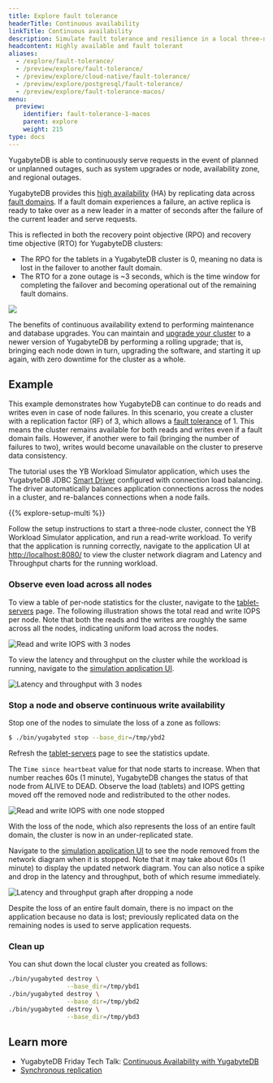 ```yaml
---
title: Explore fault tolerance
headerTitle: Continuous availability
linkTitle: Continuous availability
description: Simulate fault tolerance and resilience in a local three-node YugabyteDB database cluster.
headcontent: Highly available and fault tolerant
aliases:
  - /explore/fault-tolerance/
  - /preview/explore/fault-tolerance/
  - /preview/explore/cloud-native/fault-tolerance/
  - /preview/explore/postgresql/fault-tolerance/
  - /preview/explore/fault-tolerance-macos/
menu:
  preview:
    identifier: fault-tolerance-1-macos
    parent: explore
    weight: 215
type: docs
---
```


YugabyteDB is able to continuously serve requests in the event of planned or unplanned outages, such as system upgrades or node, availability zone, and regional outages.

YugabyteDB provides this [high availability](../../../architecture/core-functions/high-availability/) (HA) by replicating data across [fault domains](../../../architecture/docdb-replication/replication/#fault-domains). If a fault domain experiences a failure, an active replica is ready to take over as a new leader in a matter of seconds after the failure of the current leader and serve requests.

This is reflected in both the recovery point objective (RPO) and recovery time objective (RTO) for YugabyteDB clusters:

- The RPO for the tablets in a YugabyteDB cluster is 0, meaning no data is lost in the failover to another fault domain.
- The RTO for a zone outage is ~3 seconds, which is the time window for completing the failover and becoming operational out of the remaining fault domains.

<img src="/images/architecture/replication/rpo-vs-rto-zone-outage.png"/>

The benefits of continuous availability extend to performing maintenance and database upgrades. You can maintain and [upgrade your cluster](../../../manage/upgrade-deployment/) to a newer version of YugabyteDB by performing a rolling upgrade; that is, bringing each node down in turn, upgrading the software, and starting it up again, with zero downtime for the cluster as a whole.

## Example

This example demonstrates how YugabyteDB can continue to do reads and writes even in case of node failures. In this scenario, you create a cluster with a replication factor (RF) of 3, which allows a [fault tolerance](../../../architecture/docdb-replication/replication/#fault-tolerance) of 1. This means the cluster remains available for both reads and writes even if a fault domain fails. However, if another were to fail (bringing the number of failures to two), writes would become unavailable on the cluster to preserve data consistency.

The tutorial uses the YB Workload Simulator application, which uses the YugabyteDB JDBC [Smart Driver](../../../drivers-orms/smart-drivers/) configured with connection load balancing. The driver automatically balances application connections across the nodes in a cluster, and re-balances connections when a node fails.

{{% explore-setup-multi %}}

Follow the setup instructions to start a three-node cluster, connect the YB Workload Simulator application, and run a read-write workload. To verify that the application is running correctly, navigate to the application UI at <http://localhost:8080/> to view the cluster network diagram and Latency and Throughput charts for the running workload.

### Observe even load across all nodes

To view a table of per-node statistics for the cluster, navigate to the [tablet-servers](http://127.0.0.1:7000/tablet-servers) page. The following illustration shows the total read and write IOPS per node. Note that both the reads and the writes are roughly the same across all the nodes, indicating uniform load across the nodes.

![Read and write IOPS with 3 nodes](/images/ce/fault-tolerance-evenly-distributed.png)

To view the latency and throughput on the cluster while the workload is running, navigate to the [simulation application UI](http://127.0.0.1:8000/).

![Latency and throughput with 3 nodes](/images/ce/fault-tolerance-latency-throughput.png)

### Stop a node and observe continuous write availability

Stop one of the nodes to simulate the loss of a zone as follows:

```sh
$ ./bin/yugabyted stop --base_dir=/tmp/ybd2
```

Refresh the [tablet-servers](http://127.0.0.1:7000/tablet-servers) page to see the statistics update.

The `Time since heartbeat` value for that node starts to increase. When that number reaches 60s (1 minute), YugabyteDB changes the status of that node from ALIVE to DEAD. Observe the load (tablets) and IOPS getting moved off the removed node and redistributed to the other nodes.

![Read and write IOPS with one node stopped](/images/ce/fault-tolerance-dead-node.png)

With the loss of the node, which also represents the loss of an entire fault domain, the cluster is now in an under-replicated state.

Navigate to the [simulation application UI](http://127.0.0.1:8000/) to see the node removed from the network diagram when it is stopped. Note that it may take about 60s (1 minute) to display the updated network diagram. You can also notice a spike and drop in the latency and throughput, both of which resume immediately.

![Latency and throughput graph after dropping a node](/images/ce/fault-tolerance-latency-stoppednode.png)

Despite the loss of an entire fault domain, there is no impact on the application because no data is lost; previously replicated data on the remaining nodes is used to serve application requests.

### Clean up

You can shut down the local cluster you created as follows:

```sh
./bin/yugabyted destroy \
                --base_dir=/tmp/ybd1
./bin/yugabyted destroy \
                --base_dir=/tmp/ybd2
./bin/yugabyted destroy \
                --base_dir=/tmp/ybd3
```

## Learn more

- YugabyteDB Friday Tech Talk: [Continuous Availability with YugabyteDB](https://www.youtube.com/watch?v=4PpiOMcq-j8)
- [Synchronous replication](../../../architecture/docdb-replication/replication/)
